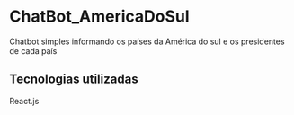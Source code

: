 # ChatBot_AmericaDoSul
Chatbot simples informando os países da América do sul e os presidentes de cada país  
## Tecnologias utilizadas  
React.js
